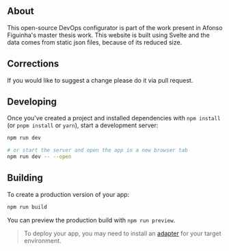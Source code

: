 ## About

This open-source DevOps configurator is part of the work present in Afonso Figuinha's master thesis work.
This website is built using Svelte and the data comes from static json files, because of its reduced size.

## Corrections

If you would like to suggest a change please do it via pull request.

## Developing

Once you've created a project and installed dependencies with `npm install` (or `pnpm install` or `yarn`), start a
development server:

```bash
npm run dev

# or start the server and open the app in a new browser tab
npm run dev -- --open
```

## Building

To create a production version of your app:

```bash
npm run build
```

You can preview the production build with `npm run preview`.

> To deploy your app, you may need to install an [adapter](https://kit.svelte.dev/docs/adapters) for your target
> environment.
